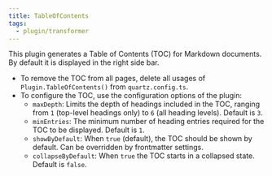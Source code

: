 ```yaml
---
title: TableOfContents
tags:
  - plugin/transformer
---
```


This plugin generates a Table of Contents (TOC) for Markdown documents. By default it is displayed in the right side bar.

- To remove the TOC from all pages, delete all usages of `Plugin.TableOfContents()` from `quartz.config.ts`.
- To configure the TOC, use the configuration options of the plugin:
	- `maxDepth`: Limits the depth of headings included in the TOC, ranging from `1` (top-level headings only) to `6` (all heading levels). Default is `3`.
	- `minEntries`: The minimum number of heading entries required for the TOC to be displayed. Default is `1`.
	- `showByDefault`: When `true` (default), the TOC should be shown by default. Can be overridden by frontmatter settings.
	- `collapseByDefault`: When `true` the TOC starts in a collapsed state. Default is `false`.